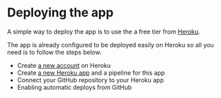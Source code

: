 # Deploying the app

A simple way to deploy the app is to use the a free tier from [Heroku](https://www.heroku.com/).

The app is already configured to be deployed easily on Heroku so all you need is to follow the steps below.

- Create [a new account](https://signup.heroku.com/) on Heroku
- Create [a new Heroku app](https://dashboard.heroku.com/new-app) and a pipeline for this app
- Connect your GitHub repository to your Heroku app
- Enabling automatic deploys from GitHub
